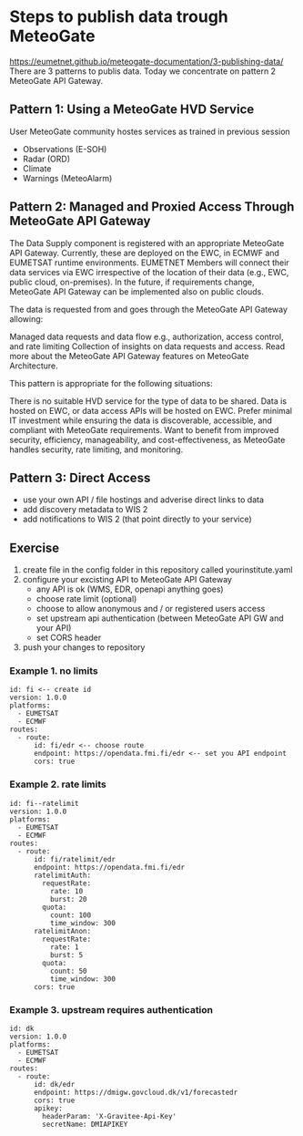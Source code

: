 # Steps to publish data trough MeteoGate
https://eumetnet.github.io/meteogate-documentation/3-publishing-data/
There are 3 patterns to publis data. Today we concentrate on pattern 2 MeteoGate API Gateway.

## Pattern 1: Using a MeteoGate HVD Service
User MeteoGate community hostes services as trained in previous session
* Observations (E-SOH)
* Radar (ORD)
* Climate
* Warnings (MeteoAlarm)
  
## Pattern 2: Managed and Proxied Access Through MeteoGate API Gateway

The Data Supply component is registered with an appropriate MeteoGate API Gateway​. Currently, these are deployed on the EWC, in ECMWF and EUMETSAT runtime environments. EUMETNET Members will connect their data services via EWC irrespective of the location of their data (e.g., EWC, public cloud, on-premises).​ ​In the future, if requirements change, MeteoGate API Gateway can be implemented also on public clouds.

The data is requested from and goes through the MeteoGate API Gateway allowing:

Managed data requests and data flow e.g., authorization, access control, and rate limiting
Collection of insights on data requests and access​.
Read more about the MeteoGate API Gateway features on MeteoGate Architecture.

This pattern is appropriate for the following situations​:

There is no suitable HVD service for the type of data to be shared.
Data is hosted on EWC, or data access APIs will be hosted on EWC.
Prefer minimal IT investment while ensuring the data is discoverable, accessible, and compliant with MeteoGate requirements.
Want to benefit from improved security, efficiency, manageability, and cost-effectiveness, as MeteoGate handles security, rate limiting, and monitoring.

## Pattern 3: Direct Access
* use your own API / file hostings and adverise direct links to data
* add discovery metadata to WIS 2
* add notifications to WIS 2 (that point directly to your service)

## Exercise
1. create file in the config folder in this repository called yourinstitute.yaml
2. configure your excisting API to MeteoGate API Gateway
    * any API is ok (WMS, EDR, openapi anything goes)
    * choose rate limit (optional)
    * choose to allow anonymous and / or registered users access
    * set upstream api authentication (between MeteoGate API GW and your API)
    * set CORS header
4. push your changes to repository 

### Example 1. no limits
```
id: fi <-- create id 
version: 1.0.0
platforms: 
  - EUMETSAT
  - ECMWF
routes:
  - route:
      id: fi/edr <-- choose route
      endpoint: https://opendata.fmi.fi/edr <-- set you API endpoint
      cors: true
```

### Example 2. rate limits
```
id: fi--ratelimit
version: 1.0.0
platforms: 
  - EUMETSAT
  - ECMWF
routes:
  - route:
      id: fi/ratelimit/edr
      endpoint: https://opendata.fmi.fi/edr
      ratelimitAuth:
        requestRate:
          rate: 10
          burst: 20
        quota:
          count: 100
          time_window: 300
      ratelimitAnon:
        requestRate:
          rate: 1
          burst: 5
        quota:
          count: 50
          time_window: 300
      cors: true
```

### Example 3. upstream requires authentication
```
id: dk
version: 1.0.0
platforms: 
  - EUMETSAT
  - ECMWF
routes:
  - route:
      id: dk/edr
      endpoint: https://dmigw.govcloud.dk/v1/forecastedr
      cors: true
      apikey:
        headerParam: 'X-Gravitee-Api-Key'
        secretName: DMIAPIKEY
```

